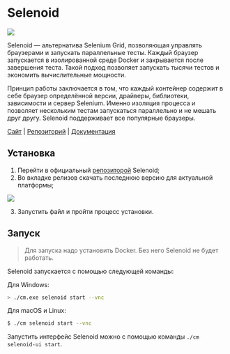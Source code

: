 # Selenoid

![](https://raw.githubusercontent.com/qa-guru/knowledge-base/main/img/tools-java/Selenoid/selenoid-banner-1.jpg)

Selenoid — альтернатива Selenium Grid, позволяющая управлять браузерами и запускать параллельные тесты. Каждый браузер запускается в изолированной среде Docker и закрывается после завершения теста. Такой подход позволяет запускать тысячи тестов и экономить вычислительные мощности.

Принцип работы заключается в том, что каждый контейнер содержит в себе браузер определённой версии, драйверы, библиотеки, зависимости и сервер Selenium. Именно изоляция процесса и позволяет нескольким тестам запускаться параллельно и не мешать друг другу. Selenoid поддерживает все популярные браузеры.

[Сайт](https://aerokube.com/selenoid/) | [Репозиторий](https://github.com/aerokube/selenoid) | [Документация](https://aerokube.com/selenoid/latest/)

## Установка

1. Перейти в официальный [репозиторой](https://github.com/aerokube/selenoid/releases) Selenoid;
2. Во вкладке релизов скачать последнюю версию для актуальной платформы;

![](https://raw.githubusercontent.com/qa-guru/knowledge-base/main/img/tools-java/Selenoid/selenoid-1.jpg)

3. Запустить файл и пройти процесс установки.

## Запуск
>Для запуска надо установить Docker. Без него Selenoid не будет работать.


Selenoid запускается с помощью следующей команды:

Для Windows:   
```bash
> ./cm.exe selenoid start --vnc
```

Для macOS и Linux:
```bash
$ ./cm selenoid start --vnc
```

Запустить интерфейс Selenoid можно с помощью команды `./cm selenoid-ui start`.
